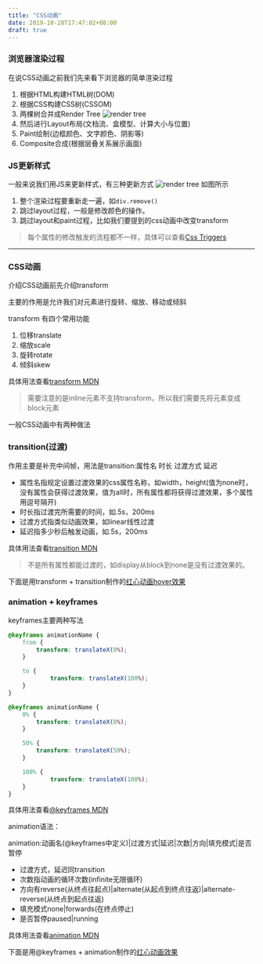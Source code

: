 ```yaml
---
title: "CSS动画"
date: 2019-10-28T17:47:02+08:00
draft: true
---
```


### 浏览器渲染过程
在说CSS动画之前我们先来看下浏览器的简单渲染过程

1. 根据HTML构建HTML树(DOM)
2. 根据CSS构建CSS树(CSSOM)
3. 两棵树合并成Render Tree
![render tree](/images/css-animation/render-tree.jpg)
4. 然后进行Layout布局(文档流、盒模型、计算大小与位置)
5. Paint绘制(边框颜色、文字颜色、阴影等)
6. Composite合成(根据层叠关系展示画面)

### JS更新样式
一般来说我们用JS来更新样式，有三种更新方式
![render tree](/images/css-animation/update-styles.jpg)
如图所示
1. 整个渲染过程要重新走一遍，如`div.remove()`
2. 跳过layout过程，一般是修改颜色的操作。
3. 跳过layout和paint过程，比如我们要提到的css动画中改变transform

> 每个属性的修改触发的流程都不一样，具体可以查看[Css Triggers](https://csstriggers.com/)

***

### CSS动画
介绍CSS动画前先介绍transform

主要的作用是允许我们对元素进行旋转、缩放、移动或倾斜

transform 有四个常用功能

1. 位移translate
2. 缩放scale
3. 旋转rotate
4. 倾斜skew

具体用法查看[transform MDN](https://developer.mozilla.org/zh-CN/docs/Web/CSS/transform)

> 需要注意的是inline元素不支持transform，所以我们需要先将元素变成block元素

一般CSS动画中有两种做法

### transition(过渡)
作用主要是补充中间帧，用法是transition:属性名 时长 过渡方式 延迟

- 属性名指规定设置过渡效果的css属性名称，如width，height(值为none时，没有属性会获得过渡效果，值为all时，所有属性都将获得过渡效果，多个属性用逗号隔开)
- 时长指过渡完所需要的时间，如.5s，200ms
- 过渡方式指类似动画效果，如linear线性过渡
- 延迟指多少秒后触发动画，如.5s，200ms

具体用法查看[transition MDN](https://developer.mozilla.org/zh-CN/docs/Web/CSS/transform)

> 不是所有属性都能过渡的，如display从block到none是没有过渡效果的。

下面是用transform + transition制作的[红心动画hover效果](http://baldjs.top/future/css/heartbeat/transition.html)

### animation + keyframes
keyframes主要两种写法

```css
@keyframes animationName {
    from {
        transform: translateX(0%);
    }

    to {
            transform: translateX(100%);
    }
}
```

```css
@keyframes animationName {
    0% {
        transform: translateX(0%);
    }

    50% {
        transform: translateX(50%);
    }

    100% {
            transform: translateX(100%);
    }
}
```

具体用法查看[@keyframes MDN](https://developer.mozilla.org/zh-CN/docs/Web/CSS/@keyframes)

animation语法：

animation:动画名(@keyframes中定义)|过渡方式|延迟|次数|方向|填充模式|是否暂停

- 过渡方式，延迟同transition
- 次数指动画的循环次数(infinite无限循环)
- 方向有reverse(从终点往起点)|alternate(从起点到终点往返)|alternate-reverse(从终点到起点往返)
- 填充模式none|forwards(在终点停止)
- 是否暂停paused|running

具体用法查看[animation MDN](https://developer.mozilla.org/zh-CN/docs/Web/CSS/animation)

下面是用@keyframes + animation制作的[红心动画效果](http://baldjs.top/future/css/heartbeat/animation.html)
